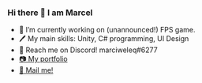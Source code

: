 ### Hi there 👋 I am Marcel

- 🔭 I’m currently working on (unannounced!) FPS game.
- 🖊 My main skills: Unity, C# programming, UI Design
- 💬 Reach me on Discord! marciweleq#6277
- <a href="http://bit.ly/marciweleqdev">📷 My portfolio</a> 
- <a href="mailto:marciweleqyt@gmail.com">📧 Mail me!</a>
